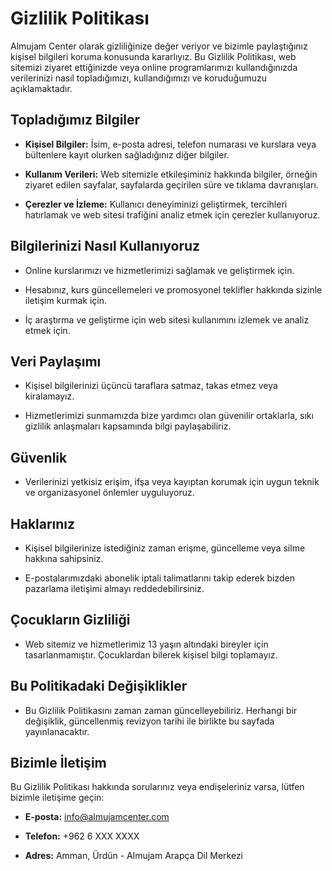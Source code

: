 # Gizlilik Politikası

Almujam Center olarak gizliliğinize değer veriyor ve bizimle paylaştığınız kişisel bilgileri koruma konusunda kararlıyız. Bu Gizlilik Politikası, web sitemizi ziyaret ettiğinizde veya online programlarımızı kullandığınızda verilerinizi nasıl topladığımızı, kullandığımızı ve koruduğumuzu açıklamaktadır.

## Topladığımız Bilgiler

- **Kişisel Bilgiler:** İsim, e-posta adresi, telefon numarası ve kurslara veya bültenlere kayıt olurken sağladığınız diğer bilgiler.

- **Kullanım Verileri:** Web sitemizle etkileşiminiz hakkında bilgiler, örneğin ziyaret edilen sayfalar, sayfalarda geçirilen süre ve tıklama davranışları.

- **Çerezler ve İzleme:** Kullanıcı deneyiminizi geliştirmek, tercihleri hatırlamak ve web sitesi trafiğini analiz etmek için çerezler kullanıyoruz.

## Bilgilerinizi Nasıl Kullanıyoruz

- Online kurslarımızı ve hizmetlerimizi sağlamak ve geliştirmek için.

- Hesabınız, kurs güncellemeleri ve promosyonel teklifler hakkında sizinle iletişim kurmak için.

- İç araştırma ve geliştirme için web sitesi kullanımını izlemek ve analiz etmek için.

## Veri Paylaşımı

- Kişisel bilgilerinizi üçüncü taraflara satmaz, takas etmez veya kiralamayız.

- Hizmetlerimizi sunmamızda bize yardımcı olan güvenilir ortaklarla, sıkı gizlilik anlaşmaları kapsamında bilgi paylaşabiliriz.

## Güvenlik

- Verilerinizi yetkisiz erişim, ifşa veya kayıptan korumak için uygun teknik ve organizasyonel önlemler uyguluyoruz.

## Haklarınız

- Kişisel bilgilerinize istediğiniz zaman erişme, güncelleme veya silme hakkına sahipsiniz.

- E-postalarımızdaki abonelik iptali talimatlarını takip ederek bizden pazarlama iletişimi almayı reddedebilirsiniz.

## Çocukların Gizliliği

- Web sitemiz ve hizmetlerimiz 13 yaşın altındaki bireyler için tasarlanmamıştır. Çocuklardan bilerek kişisel bilgi toplamayız.

## Bu Politikadaki Değişiklikler

- Bu Gizlilik Politikasını zaman zaman güncelleyebiliriz. Herhangi bir değişiklik, güncellenmiş revizyon tarihi ile birlikte bu sayfada yayınlanacaktır.

## Bizimle İletişim

Bu Gizlilik Politikası hakkında sorularınız veya endişeleriniz varsa, lütfen bizimle iletişime geçin:

- **E-posta:** info@almujamcenter.com

- **Telefon:** +962 6 XXX XXXX

- **Adres:** Amman, Ürdün - Almujam Arapça Dil Merkezi
